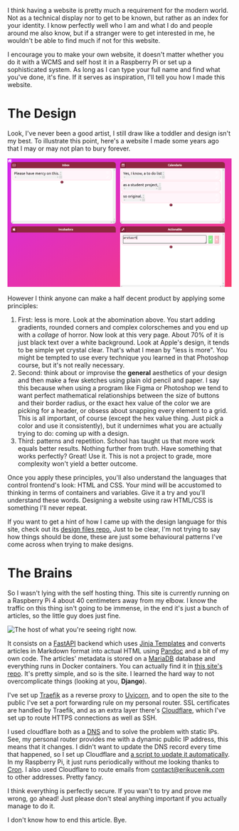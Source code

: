 I think having a website is pretty much a requirement for the modern world. Not as a technical display nor to get to be known, but rather as an index for your identity. I know perfectly well who I am and what I do and people around me also know, but if a stranger were to get interested in me, he wouldn't be able to find much if not for this website.

I encourage you to make your own website, it doesn't matter whether you do it with a WCMS and self host it in a Raspberry Pi or set up a sophisticated system. As long as I can type your full name and find what you've done, it's fine. If it serves as inspiration, I'll tell you how I made this website.

# The Design

Look, I've never been a good artist, I still draw like a toddler and design isn't my best. To illustrate this point, here's a website I made some years ago that I may or may not plan to bury forever.

![*An actual site I hosted.*](/static/articles_media/about_this/old_site.png)

However I think anyone can make a half decent product by applying some principles:

1. First: less is more. Look at the abomination above. You start adding gradients, rounded corners and complex colorschemes and you end up with a *collage* of horror. Now look at this very page. About 70% of it is just black text over a white background. Look at Apple's design, it tends to be simple yet crystal clear. That's what I mean by "less is more". You might be tempted to use every technique you learned in that Photoshop course, but it's not really necessary.
2. Second: think about or improvise the **general** aesthetics of your design and then make a few sketches using plain old pencil and paper. I say this because when using a program like Figma or Photoshop we tend to want perfect mathematical relationships between the size of buttons and their border radius, or the exact hex value of the color we are picking for a header, or obsess about snapping every element to a grid. This is all important, of course (except the hex value thing. Just pick a color and use it consistently), but it undernimes what you are actually trying to do: coming up with a design.
3. Third: patterns and repetition. School has taught us that more work equals better results. Nothing further from truth. Have something that works perfectly? Great! Use it. This is not a project to grade, more complexity won't yield a better outcome.

Once you apply these principles, you'll also understand the languages that control frontend's look: HTML and CSS. Your mind will be accustomed to thinking in terms of containers and variables. Give it a try and you'll understand these words. Designing a website using raw HTML/CSS is something I'll never repeat.

If you want to get a hint of how I came up with the design language for this site, check out its [design files repo.](https://github.com/erikucenik/PersonalWebsiteDesign) Just to be clear, I'm not trying to say how things should be done, these are just some behavioural patterns I've come across when trying to make designs.

# The Brains

So I wasn't lying with the self hosting thing. This site is currently running on a Raspberry Pi 4 about 40 centimeters away from my elbow. I know the traffic on this thing isn't going to be immense, in the end it's just a bunch of articles, so the little guy does just fine.

![The host of what you're seeing right now.](/static/articles_media/about_this/rpi.png)

It consists on a [FastAPI](https://fastapi.tiangolo.com/) backend which uses [Jinja Templates](https://jinja.palletsprojects.com/en/3.1.x/) and converts articles in Markdown format into actual HTML using [Pandoc](https://pandoc.org/) and a bit of my own code. The articles' metadata is stored on a [MariaDB](https://mariadb.org/) database and everything runs in Docker containers. You can actually find it in [this site's repo](https://github.com/erikucenik/PersonalWebsite). It's pretty simple, and so is the site. I learned the hard way to not overcomplicate things (looking at you, **Django**).

I've set up [Traefik](https://traefik.io/) as a reverse proxy to [Uvicorn](https://www.uvicorn.org/), and to open the site to the public I've set a port forwarding rule on my personal router. SSL certificates are handled by Traefik, and as an extra layer there's [Cloudflare](https://www.cloudflare.com/), which I've set up to route HTTPS connections as well as SSH.

I used cloudflare both as a [DNS](https://en.wikipedia.org/wiki/Domain_Name_System) and to solve the problem with static IPs. See, my personal router provides me with a dynamic public IP address, this means that it changes. I didn't want to update the DNS record every time that happened, so I set up Cloudflare and [a script to update it automatically](https://github.com/K0p1-Git/cloudflare-ddns-updater). In my Raspberry Pi, it just runs periodically without me looking thanks to [Cron](https://en.wikipedia.org/wiki/Cron). I also used Cloudflare to route emails from [contact@erikucenik.com](mailto:contact@erikucenik.com) to other addresses. Pretty fancy.

I think everything is perfectly secure. If you wan't to try and prove me wrong, go ahead! Just please don't steal anything important if you actually manage to do it.

I don't know how to end this article. Bye.
